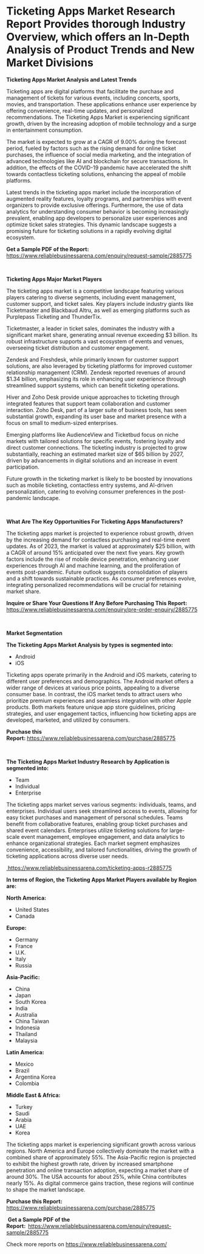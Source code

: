 <p><h1>Ticketing Apps Market Research Report Provides thorough Industry Overview, which offers an In-Depth Analysis of Product Trends and New Market Divisions</h1></p><p><strong>Ticketing Apps Market Analysis and Latest Trends</strong></p>
<p><p>Ticketing apps are digital platforms that facilitate the purchase and management of tickets for various events, including concerts, sports, movies, and transportation. These applications enhance user experience by offering convenience, real-time updates, and personalized recommendations. The Ticketing Apps Market is experiencing significant growth, driven by the increasing adoption of mobile technology and a surge in entertainment consumption.</p><p>The market is expected to grow at a CAGR of 9.00% during the forecast period, fueled by factors such as the rising demand for online ticket purchases, the influence of social media marketing, and the integration of advanced technologies like AI and blockchain for secure transactions. In addition, the effects of the COVID-19 pandemic have accelerated the shift towards contactless ticketing solutions, enhancing the appeal of mobile platforms.</p><p>Latest trends in the ticketing apps market include the incorporation of augmented reality features, loyalty programs, and partnerships with event organizers to provide exclusive offerings. Furthermore, the use of data analytics for understanding consumer behavior is becoming increasingly prevalent, enabling app developers to personalize user experiences and optimize ticket sales strategies. This dynamic landscape suggests a promising future for ticketing solutions in a rapidly evolving digital ecosystem.</p></p>
<p><strong>Get a Sample PDF of the Report:&nbsp;</strong> <a href="https://www.reliablebusinessarena.com/enquiry/request-sample/2885775?utm_campaign=1948&utm_medium=2&utm_source=Github&utm_content=ia&utm_term=13032025&utm_id=ticketing-apps">https://www.reliablebusinessarena.com/enquiry/request-sample/2885775</a></p>
<p>&nbsp;</p>
<p><strong>Ticketing Apps Major Market Players</strong></p>
<p><p>The ticketing apps market is a competitive landscape featuring various players catering to diverse segments, including event management, customer support, and ticket sales. Key players include industry giants like Ticketmaster and Blackbaud Altru, as well as emerging platforms such as Purplepass Ticketing and ThunderTix.</p><p>Ticketmaster, a leader in ticket sales, dominates the industry with a significant market share, generating annual revenue exceeding $3 billion. Its robust infrastructure supports a vast ecosystem of events and venues, overseeing ticket distribution and customer engagement.</p><p>Zendesk and Freshdesk, while primarily known for customer support solutions, are also leveraged by ticketing platforms for improved customer relationship management (CRM). Zendesk reported revenues of around $1.34 billion, emphasizing its role in enhancing user experience through streamlined support systems, which can benefit ticketing operations.</p><p>Hiver and Zoho Desk provide unique approaches to ticketing through integrated features that support team collaboration and customer interaction. Zoho Desk, part of a larger suite of business tools, has seen substantial growth, expanding its user base and market presence with a focus on small to medium-sized enterprises.</p><p>Emerging platforms like AudienceView and Ticketbud focus on niche markets with tailored solutions for specific events, fostering loyalty and direct customer connections. The ticketing industry is projected to grow substantially, reaching an estimated market size of $65 billion by 2027, driven by advancements in digital solutions and an increase in event participation.</p><p>Future growth in the ticketing market is likely to be boosted by innovations such as mobile ticketing, contactless entry systems, and AI-driven personalization, catering to evolving consumer preferences in the post-pandemic landscape.</p></p>
<p>&nbsp;</p>
<p><strong>What Are The Key Opportunities For Ticketing Apps Manufacturers?</strong></p>
<p><p>The ticketing apps market is projected to experience robust growth, driven by the increasing demand for contactless purchasing and real-time event updates. As of 2023, the market is valued at approximately $25 billion, with a CAGR of around 15% anticipated over the next five years. Key growth factors include the rise of mobile device penetration, enhancing user experiences through AI and machine learning, and the proliferation of events post-pandemic. Future outlook suggests consolidation of players and a shift towards sustainable practices. As consumer preferences evolve, integrating personalized recommendations will be crucial for retaining market share.</p></p>
<p><strong>Inquire or Share Your Questions If Any Before Purchasing This Report:</strong> <a href="https://www.reliablebusinessarena.com/enquiry/pre-order-enquiry/2885775?utm_campaign=1948&utm_medium=2&utm_source=Github&utm_content=ia&utm_term=13032025&utm_id=ticketing-apps">https://www.reliablebusinessarena.com/enquiry/pre-order-enquiry/2885775</a></p>
<p>&nbsp;</p>
<p><strong>Market Segmentation</strong></p>
<p><strong>The Ticketing Apps Market Analysis by types is segmented into:</strong></p>
<p><ul><li>Android</li><li>iOS</li></ul></p>
<p><p>Ticketing apps operate primarily in the Android and iOS markets, catering to different user preferences and demographics. The Android market offers a wider range of devices at various price points, appealing to a diverse consumer base. In contrast, the iOS market tends to attract users who prioritize premium experiences and seamless integration with other Apple products. Both markets feature unique app store guidelines, pricing strategies, and user engagement tactics, influencing how ticketing apps are developed, marketed, and utilized by consumers.</p></p>
<p><strong>Purchase this Report:&nbsp;</strong><a href="https://www.reliablebusinessarena.com/purchase/2885775?utm_campaign=1948&utm_medium=2&utm_source=Github&utm_content=ia&utm_term=13032025&utm_id=ticketing-apps">https://www.reliablebusinessarena.com/purchase/2885775</a></p>
<p>&nbsp;</p>
<p><strong>The Ticketing Apps Market Industry Research by Application is segmented into:</strong></p>
<p><ul><li>Team</li><li>Individual</li><li>Enterprise</li></ul></p>
<p><p>The ticketing apps market serves various segments: individuals, teams, and enterprises. Individual users seek streamlined access to events, allowing for easy ticket purchases and management of personal schedules. Teams benefit from collaborative features, enabling group ticket purchases and shared event calendars. Enterprises utilize ticketing solutions for large-scale event management, employee engagement, and data analytics to enhance organizational strategies. Each market segment emphasizes convenience, accessibility, and tailored functionalities, driving the growth of ticketing applications across diverse user needs.</p></p>
<p><a href="https://www.reliablebusinessarena.com/ticketing-apps-r2885775?utm_campaign=1948&utm_medium=2&utm_source=Github&utm_content=ia&utm_term=13032025&utm_id=ticketing-apps">&nbsp;https://www.reliablebusinessarena.com/ticketing-apps-r2885775</a></p>
<p><strong>In terms of Region, the Ticketing Apps Market Players available by Region are:</strong></p>
<p>
    <p> <strong> North America: </strong>
        <ul>
            <li>United States</li>
            <li>Canada</li>
        </ul>
        </p> 
    <p> <strong> Europe: </strong>
        <ul>
            <li>Germany</li>
            <li>France</li>
            <li>U.K.</li>
            <li>Italy</li>
            <li>Russia</li>
        </ul>
        </p> 
    <p> <strong> Asia-Pacific: </strong>
        <ul>
            <li>China</li>
            <li>Japan</li>
            <li>South Korea</li>
            <li>India</li>
            <li>Australia</li>
            <li>China Taiwan</li>
            <li>Indonesia</li>
            <li>Thailand</li>
            <li>Malaysia</li>
        </ul>
        </p> 
    <p> <strong> Latin America: </strong>
        <ul>
            <li>Mexico</li>
            <li>Brazil</li>
            <li>Argentina Korea</li>
            <li>Colombia</li>
        </ul>
        </p> 
    <p> <strong> Middle East & Africa: </strong>
        <ul>
            <li>Turkey</li>
            <li>Saudi</li>
            <li>Arabia</li>
            <li>UAE</li>
            <li>Korea</li>
        </ul>
    </p>
    </p>
<p><p>The ticketing apps market is experiencing significant growth across various regions. North America and Europe collectively dominate the market with a combined share of approximately 55%. The Asia-Pacific region is projected to exhibit the highest growth rate, driven by increased smartphone penetration and online transaction adoption, expecting a market share of around 30%. The USA accounts for about 25%, while China contributes nearly 15%. As digital commerce gains traction, these regions will continue to shape the market landscape.</p></p>
<p><strong>Purchase this Report: </strong><a href="https://www.reliablebusinessarena.com/purchase/2885775?utm_campaign=1948&utm_medium=2&utm_source=Github&utm_content=ia&utm_term=13032025&utm_id=ticketing-apps">https://www.reliablebusinessarena.com/purchase/2885775</a></p>
<p>&nbsp;<strong>Get a Sample PDF of the Report:&nbsp;&nbsp;</strong><a href="https://www.reliablebusinessarena.com/enquiry/request-sample/2885775?utm_campaign=1948&utm_medium=2&utm_source=Github&utm_content=ia&utm_term=13032025&utm_id=ticketing-apps">https://www.reliablebusinessarena.com/enquiry/request-sample/2885775</a></p>
<p><strong></strong></p>
<p>Check more reports on <a href="https://www.reliablebusinessarena.com/?utm_campaign=1948&utm_medium=2&utm_source=Github&utm_content=ia&utm_term=13032025&utm_id=ticketing-apps">https://www.reliablebusinessarena.com/</a></p>